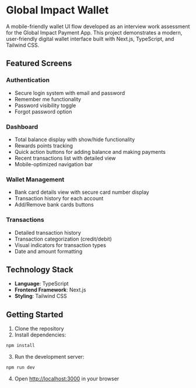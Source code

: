 # Global Impact Wallet

A mobile-friendly wallet UI flow developed as an interview work assessment for the Global Impact Payment App. This project demonstrates a modern, user-friendly digital wallet interface built with Next.js, TypeScript, and Tailwind CSS.

## Featured Screens

### Authentication
- Secure login system with email and password
- Remember me functionality
- Password visibility toggle
- Forgot password option

### Dashboard
- Total balance display with show/hide functionality
- Rewards points tracking
- Quick action buttons for adding balance and making payments
- Recent transactions list with detailed view
- Mobile-optimized navigation bar

### Wallet Management
- Bank card details view with secure card number display
- Transaction history for each account
- Add/Remove bank cards buttons

### Transactions
- Detailed transaction history
- Transaction categorization (credit/debit)
- Visual indicators for transaction types
- Date and amount formatting

## Technology Stack

- **Language**: TypeScript
- **Frontend Framework**: Next.js
- **Styling**: Tailwind CSS

## Getting Started

1. Clone the repository
2. Install dependencies:
```bash
npm install
```

3. Run the development server:
```bash
npm run dev
```

4. Open [http://localhost:3000](http://localhost:3000) in your browser
